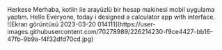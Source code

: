 <tr>
  Herkese Merhaba, kotlin ile arayüzlü bir hesap makinesi mobil uygulama yaptım.
  
<en>
  Hello Everyone, today i designed a calculator app with interface. <br>
![Ekran görüntüsü 2023-03-20 014111](https://user-images.githubusercontent.com/70278989/226214230-f9ce4427-bb16-47fb-9b9a-f4f32dfd70cd.jpg)
